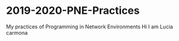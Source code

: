 # 2019-2020-PNE-Practices
My practices of Programming in Network Environments
Hi I am Lucia carmona 
